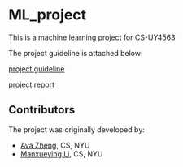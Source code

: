 # ML_project
This is a machine learning project for CS-UY4563

The project guideline is attached below:

[project guideline](/project_guidelines.pdf)

[project report](/ML_Project_Report.pdf)

## Contributors

The project was originally developed by:
* [Ava Zheng](https://github.com/evve212233/Machine-Learning), CS, NYU
* [Manxueying Li](https://github.com/lmxy0212/ML_project), CS, NYU
